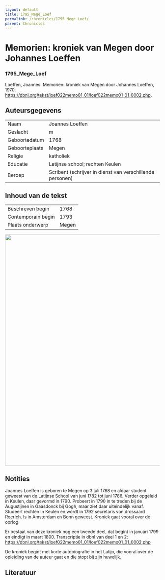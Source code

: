 ```yaml
---
layout: default
title: 1795_Mege_Loef
permalink: /chronicles/1795_Mege_Loef/
parent: Chronicles
--- 
```



# Memorien: kroniek van Megen door Johannes Loeffen 

### 1795_Mege_Loef 

Loeffen, Joannes. Memorien: kroniek van Megen door Johannes Loeffen, 1970. https://dbnl.org/tekst/loef022memo01_01/loef022memo01_01_0002.php. 

## Auteursgegevens 

| | | 
| --------------- | --------------- | 
| Naam | Joannes Loeffen | 
| Geslacht | m | 
| Geboortedatum | 1768 | 
| Geboorteplaats | Megen | 
| Religie | katholiek | 
| Educatie | Latijnse school; rechten Keulen | 
| Beroep | Scribent (schrijver in dienst van verschillende personen) | 

## Inhoud van de tekst 

| | | 
| --------------- | --------------- | 
| Beschreven begin | 1768 | 
| Contemporain begin | 1793 | 
| Plaats onderwerp | Megen | 

[<img src="..\..\barplots_chronicles\1795_Mege_Loef.jpg" width="750"/>](..\..\barplots_chronicles\1795_Mege_Loef.jpg) 

## Notities 

Joannes Loeffen is geboren te Megen op 3 juli 1768 en aldaar student geweest
van de Latijnse School van juni 1782 tot juni 1786. Verder opgeleid in Keulen,
daar gevormd in 1790. Probeert in 1790 in te treden bij de Augustijnen in
Gaasdonck bij Gogh, maar ziet daar uiteindelijk vanaf. Studeert rechten in
Keulen en wordt in 1792 secretaris van drossaard Roerich. Is in Amsterdam en
Bonn geweest. Kroniek gaat vooral over de oorlog.

Er bestaat van deze kroniek nog een tweede deel, dat begint in januari 1799 en
eindigt in maart 1800. Transcriptie in dbnl van deel 1 en 2:
<https://dbnl.org/tekst/loef022memo01_01/loef022memo01_01_0002.php>

De kroniek begint met korte autobiografie in het Latijn, die vooral over de
opleiding van de auteur gaat en die stopt bij zijn huwelijk.





## Literatuur 


